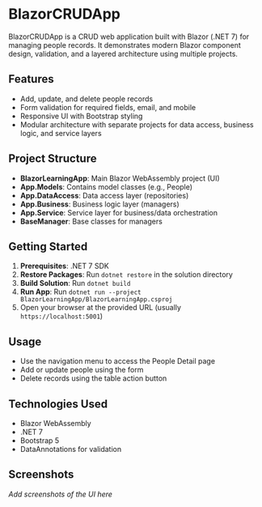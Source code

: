 # BlazorCRUDApp

BlazorCRUDApp is a CRUD web application built with Blazor (.NET 7) for managing people records. It demonstrates modern Blazor component design, validation, and a layered architecture using multiple projects.

## Features
- Add, update, and delete people records
- Form validation for required fields, email, and mobile
- Responsive UI with Bootstrap styling
- Modular architecture with separate projects for data access, business logic, and service layers

## Project Structure
- **BlazorLearningApp**: Main Blazor WebAssembly project (UI)
- **App.Models**: Contains model classes (e.g., People)
- **App.DataAccess**: Data access layer (repositories)
- **App.Business**: Business logic layer (managers)
- **App.Service**: Service layer for business/data orchestration
- **BaseManager**: Base classes for managers

## Getting Started
1. **Prerequisites**: .NET 7 SDK
2. **Restore Packages**: Run `dotnet restore` in the solution directory
3. **Build Solution**: Run `dotnet build`
4. **Run App**: Run `dotnet run --project BlazorLearningApp/BlazorLearningApp.csproj`
5. Open your browser at the provided URL (usually `https://localhost:5001`)

## Usage
- Use the navigation menu to access the People Detail page
- Add or update people using the form
- Delete records using the table action button

## Technologies Used
- Blazor WebAssembly
- .NET 7
- Bootstrap 5
- DataAnnotations for validation

## Screenshots
_Add screenshots of the UI here_

